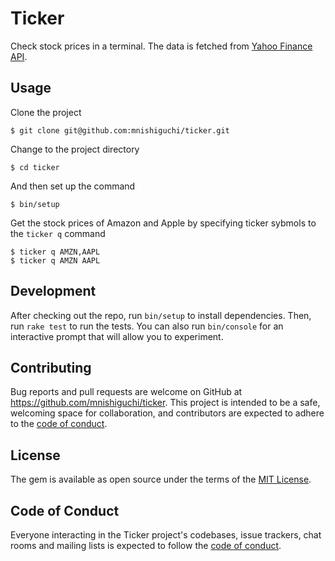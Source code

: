 # Ticker

Check stock prices in a terminal. The data is fetched from [Yahoo Finance API](https://query1.finance.yahoo.com/v7/finance/quote?symbols=AMZN).

## Usage

Clone the project

    $ git clone git@github.com:mnishiguchi/ticker.git

Change to the project directory

    $ cd ticker

And then set up the command

    $ bin/setup

Get the stock prices of Amazon and Apple by specifying ticker sybmols to the `ticker q` command

    $ ticker q AMZN,AAPL
    $ ticker q AMZN AAPL

## Development

After checking out the repo, run `bin/setup` to install dependencies. Then, run `rake test` to run the tests. You can also run `bin/console` for an interactive prompt that will allow you to experiment.

## Contributing

Bug reports and pull requests are welcome on GitHub at https://github.com/mnishiguchi/ticker. This project is intended to be a safe, welcoming space for collaboration, and contributors are expected to adhere to the [code of conduct](https://github.com/mnishiguchi/ticker/blob/master/CODE_OF_CONDUCT.md).

## License

The gem is available as open source under the terms of the [MIT License](https://opensource.org/licenses/MIT).

## Code of Conduct

Everyone interacting in the Ticker project's codebases, issue trackers, chat rooms and mailing lists is expected to follow the [code of conduct](https://github.com/mnishiguchi/ticker/blob/master/CODE_OF_CONDUCT.md).
